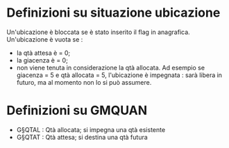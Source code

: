 # Definizioni su situazione ubicazione
Un'ubicazione è bloccata se è stato inserito il flag in anagrafica.
Un'ubicazione è vuota se : 
 * la qtà attesa è = 0;
 * la giacenza è = 0;
 * non viene tenuta in considerazione la qtà allocata. Ad esempio se giacenza = 5 e qtà allocata = 5, l'ubicazione è impegnata :  sarà libera in futuro, ma al momento non lo si può assumere.

# Definizioni su GMQUAN
 * G§QTAL :  Qtà allocata; si impegna una qtà esistente
 * G§QTAT :  Qtà attesa; si destina una qtà futura
